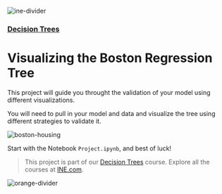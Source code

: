![ine-divider](https://user-images.githubusercontent.com/7065401/92672068-398e8080-f2ee-11ea-82d6-ad53f7feb5c0.png)

### [Decision Trees](https://my.ine.com/course/decision-trees/83fcfd52-f7e4-4fb7-812d-1c57737820d6)

# Visualizing the Boston Regression Tree

This project will guide you throught the validation of your model using different visualizations.

You will need to pull in your model and data and visualize the tree using different strategies to validate it.

![boston-housing](https://user-images.githubusercontent.com/7065401/112419797-ca68fe80-8d0a-11eb-8f18-03381a6a1de8.png)

Start with the Notebook `Project.ipynb`, and best of luck!

> This project is part of our [Decision Trees](https://my.ine.com/course/decision-trees/83fcfd52-f7e4-4fb7-812d-1c57737820d6) course. Explore all the courses at [INE.com](https://ine.com/).

![orange-divider](https://user-images.githubusercontent.com/7065401/92672455-187a5f80-f2ef-11ea-890c-40be9474f7b7.png)